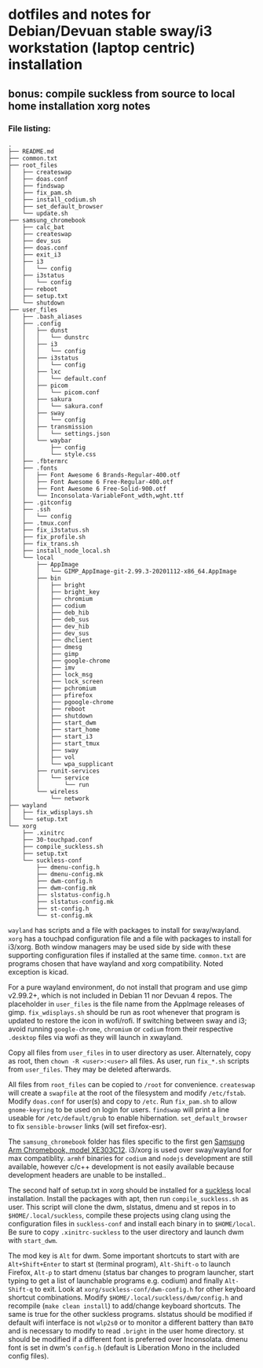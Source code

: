 # dotfiles and notes for Debian/Devuan stable sway/i3 workstation (laptop centric) installation
## bonus: compile suckless from source to local home installation xorg notes

### File listing:
```
.
├── README.md
├── common.txt
├── root_files
│   ├── createswap
│   ├── doas.conf
│   ├── findswap
│   ├── fix_pam.sh
│   ├── install_codium.sh
│   ├── set_default_browser
│   └── update.sh
├── samsung_chromebook
│   ├── calc_bat
│   ├── createswap
│   ├── dev_sus
│   ├── doas.conf
│   ├── exit_i3
│   ├── i3
│   │   └── config
│   ├── i3status
│   │   └── config
│   ├── reboot
│   ├── setup.txt
│   └── shutdown
├── user_files
│   ├── .bash_aliases
│   ├── .config
│   │   ├── dunst
│   │   │   └── dunstrc
│   │   ├── i3
│   │   │   └── config
│   │   ├── i3status
│   │   │   └── config
│   │   ├── lxc
│   │   │   └── default.conf
│   │   ├── picom
│   │   │   └── picom.conf
│   │   ├── sakura
│   │   │   └── sakura.conf
│   │   ├── sway
│   │   │   └── config
│   │   ├── transmission
│   │   │   └── settings.json
│   │   └── waybar
│   │       ├── config
│   │       └── style.css
│   ├── .fbtermrc
│   ├── .fonts
│   │   ├── Font Awesome 6 Brands-Regular-400.otf
│   │   ├── Font Awesome 6 Free-Regular-400.otf
│   │   ├── Font Awesome 6 Free-Solid-900.otf
│   │   └── Inconsolata-VariableFont_wdth,wght.ttf
│   ├── .gitconfig
│   ├── .ssh
│   │   └── config
│   ├── .tmux.conf
│   ├── fix_i3status.sh
│   ├── fix_profile.sh
│   ├── fix_trans.sh
│   ├── install_node_local.sh
│   └── local
│       ├── AppImage
│       │   └── GIMP_AppImage-git-2.99.3-20201112-x86_64.AppImage
│       ├── bin
│       │   ├── bright
│       │   ├── bright_key
│       │   ├── chromium
│       │   ├── codium
│       │   ├── deb_hib
│       │   ├── deb_sus
│       │   ├── dev_hib
│       │   ├── dev_sus
│       │   ├── dhclient
│       │   ├── dmesg
│       │   ├── gimp
│       │   ├── google-chrome
│       │   ├── imv
│       │   ├── lock_msg
│       │   ├── lock_screen
│       │   ├── pchromium
│       │   ├── pfirefox
│       │   ├── pgoogle-chrome
│       │   ├── reboot
│       │   ├── shutdown
│       │   ├── start_dwm
│       │   ├── start_home
│       │   ├── start_i3
│       │   ├── start_tmux
│       │   ├── sway
│       │   ├── vol
│       │   └── wpa_supplicant
│       ├── runit-services
│       │   └── service
│       │       └── run
│       └── wireless
│           └── network
├── wayland
│   ├── fix_wdisplays.sh
│   └── setup.txt
└── xorg
    ├── .xinitrc
    ├── 30-touchpad.conf
    ├── compile_suckless.sh
    ├── setup.txt
    └── suckless-conf
        ├── dmenu-config.h
        ├── dmenu-config.mk
        ├── dwm-config.h
        ├── dwm-config.mk
        ├── slstatus-config.h
        ├── slstatus-config.mk
        ├── st-config.h
        └── st-config.mk
```

`wayland` has scripts and a file with packages to install for sway/wayland.  `xorg` has a touchpad configuration file and a file with packages to install for i3/xorg.  Both window managers may be used side by side with these supporting configuration files if installed at the same time.  `common.txt` are programs chosen that have wayland and xorg compatibility.  Noted exception is kicad.

For a pure wayland environment, do not install that program and use gimp v2.99.2+, which is not included in Debian 11 nor Devuan 4 repos.  The placeholder in `user_files` is the file name from the AppImage releases of gimp.  `fix_wdisplays.sh` should be run as root whenever that program is updated to restore the icon in wofi/rofi.  If switching between sway and i3; avoid running `google-chrome`, `chromium` or `codium` from their respective `.desktop` files via wofi as they will launch in xwayland.

Copy all files from `user_files` in to user directory as user.  Alternately, copy as root, then `chown -R <user>:<user>` all files.  As user, run `fix_*.sh` scripts from `user_files`.  They may be deleted afterwards.

All files from `root_files` can be copied to `/root` for convenience.  `createswap` will create a `swapfile` at the root of the filesystem and modify `/etc/fstab`.  Modify `doas.conf` for user(s) and copy to `/etc`. Run `fix_pam.sh` to allow `gnome-keyring` to be used on login for users.  `findswap` will print a line useable for `/etc/default/grub` to enable hibernation. `set_default_browser` to fix `sensible-browser` links (will set firefox-esr).

The `samsung_chromebook` folder has files specific to the first gen [Samsung Arm Chromebook, model XE303C12](https://www.samsung.com/us/business/support/owners/product/chromebook-xe303c12/).  i3/xorg is used over sway/wayland for max compatiblity.  `armhf` binaries for `codium` and `nodejs` development are still available, however c/c++ development is not easily available because development headers are unable to be installed..

The second half of setup.txt in xorg should be installed for a [suckless](https://tools.suckless.org/) local installation.  Install the packages with apt, then run `compile_suckless.sh` as user.  This script will clone the dwm, slstatus, dmenu and st repos in to `$HOME/.local/suckless`, compile these projects using clang using the configuration files in `suckless-conf` and install each binary in to `$HOME/local`.  Be sure to copy `.xinitrc-suckless` to the user directory and launch dwm with `start_dwm`.

The mod key is `Alt` for dwm.  Some important shortcuts to start with are `Alt+Shift+Enter` to start st (terminal program), `Alt-Shift-o` to launch Firefox, `Alt-p` to start dmenu (status bar changes to program launcher, start typing to get a list of launchable programs e.g. codium) and finally `Alt-Shift-q` to exit.  Look at `xorg/suckless-conf/dwm-config.h` for other keyboard shortcut combinations.  Modify `$HOME/.local/suckless/dwm/config.h` and recompile (`make clean install`) to add/change keyboard shortcuts.  The same is true for the other suckless programs.  slstatus should be modified if default wifi interface is not `wlp2s0` or to monitor a different battery than `BAT0` and is necessary to modify to read `.bright` in the user home directory.  st should be modified if a different font is preferred over Inconsolata.  dmenu font is set in dwm's `config.h` (default is Liberation Mono in the included config files).
